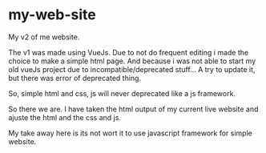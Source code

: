 # my-web-site

My v2 of me website. 

The v1 was made using VueJs. Due to not do frequent editing i made the choice to 
make a simple html page. And because i was not able to start my old vueJs project due to
incompatible/deprecated stuff... A try to update it, but there was error of deprecated thing.

So, simple html and css, js will never deprecated like a js framework.

So there we are. I have taken the html output of my current live website and
ajuste the html and the css and js.

My take away here is its not wort it to use javascript framework for simple
website.
